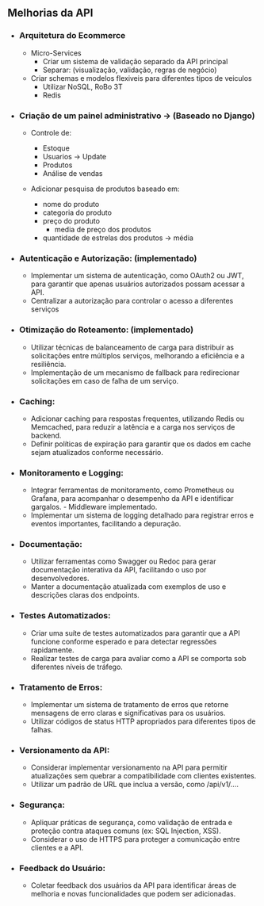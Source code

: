 
## Melhorias da API
- ### Arquitetura do Ecommerce
    - Micro-Services
        - Criar um sistema de validação separado da API principal
        - Separar: (visualização, validação, regras de negócio)
    - Criar schemas e modelos flexiveis para diferentes tipos de veiculos
        - Utilizar NoSQL, RoBo 3T
        - Redis

      
- ### Criação de um painel administrativo -> (Baseado no Django)
    - Controle de:
        - Estoque
        - Usuarios -> Update
        - Produtos
        - Análise de vendas
    
    - Adicionar pesquisa de produtos baseado em:
        -  nome do produto
        -  categoria do produto
        -  preço do produto
            - media de preço dos produtos
       - quantidade de estrelas dos produtos -> média
          
    
- ### Autenticação e Autorização: (implementado)
    - Implementar um sistema de autenticação, como OAuth2 ou JWT, para garantir que apenas usuários autorizados possam acessar a API. 
    - Centralizar a autorização para controlar o acesso a diferentes serviços

- ### Otimização do Roteamento: (implementado)
    - Utilizar técnicas de balanceamento de carga para distribuir as solicitações entre múltiplos serviços, melhorando a eficiência e a resiliência.
    - Implementação de um mecanismo de fallback para redirecionar solicitações em caso de falha de um serviço.

- ### Caching:
    - Adicionar caching para respostas frequentes, utilizando Redis ou Memcached, para reduzir a latência e a carga nos serviços de backend.
    - Definir políticas de expiração para garantir que os dados em cache sejam atualizados conforme necessário.

- ### Monitoramento e Logging:
    - Integrar ferramentas de monitoramento, como Prometheus ou Grafana, para acompanhar o desempenho da API e identificar gargalos.
          - Middleware implementado.
    - Implementar um sistema de logging detalhado para registrar erros e eventos importantes, facilitando a depuração.

- ### Documentação:
    - Utilizar ferramentas como Swagger ou Redoc para gerar documentação interativa da API, facilitando o uso por desenvolvedores.
    - Manter a documentação atualizada com exemplos de uso e descrições claras dos endpoints.

- ### Testes Automatizados:
    - Criar uma suíte de testes automatizados para garantir que a API funcione conforme esperado e para detectar regressões rapidamente.
    - Realizar testes de carga para avaliar como a API se comporta sob diferentes níveis de tráfego.

- ### Tratamento de Erros:
    - Implementar um sistema de tratamento de erros que retorne mensagens de erro claras e significativas para os usuários.
    - Utilizar códigos de status HTTP apropriados para diferentes tipos de falhas.

- ### Versionamento da API:
    - Considerar implementar versionamento na API para permitir atualizações sem quebrar a compatibilidade com clientes existentes.
    - Utilizar um padrão de URL que inclua a versão, como /api/v1/....

- ### Segurança:
    - Apliquar práticas de segurança, como validação de entrada e proteção contra ataques comuns (ex: SQL Injection, XSS).
    - Considerar o uso de HTTPS para proteger a comunicação entre clientes e a API.

- ### Feedback do Usuário:
    - Coletar feedback dos usuários da API para identificar áreas de melhoria e novas funcionalidades que podem ser adicionadas.
